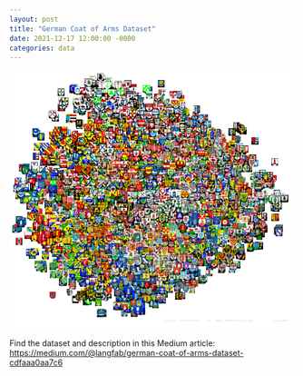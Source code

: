 ```yaml
---
layout: post
title: "German Coat of Arms Dataset"
date: 2021-12-17 12:00:00 -0000
categories: data
---
```


<a href="https://medium.com/@langfab/german-coat-of-arms-dataset-cdfaaa0aa7c6" target="_blank"><img src="/images/coat-of-arms-lowres.png"></a>

Find the dataset and description in this Medium article:
<a href="https://medium.com/@langfab/german-coat-of-arms-dataset-cdfaaa0aa7c6" target="_blank">https://medium.com/@langfab/german-coat-of-arms-dataset-cdfaaa0aa7c6</a>
